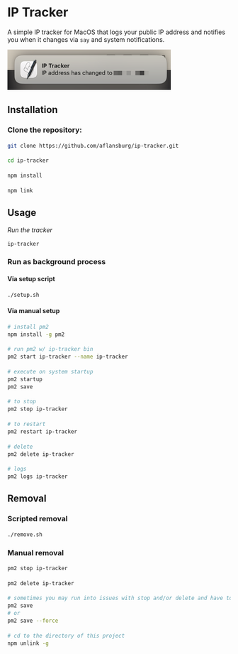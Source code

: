 # IP Tracker

A simple IP tracker for MacOS that logs your public IP address and notifies you when it changes via `say` and system notifications.

![alt text](<screenshot.png>)

## Installation

### Clone the repository:

   ```sh
   git clone https://github.com/aflansburg/ip-tracker.git
   
   cd ip-tracker
   
   npm install

   npm link
   ```

## Usage
*Run the tracker*
```sh
ip-tracker
```

### Run as background process

#### Via setup script
```sh
./setup.sh
```

#### Via manual setup
```sh
# install pm2
npm install -g pm2

# run pm2 w/ ip-tracker bin
pm2 start ip-tracker --name ip-tracker

# execute on system startup
pm2 startup
pm2 save

# to stop
pm2 stop ip-tracker

# to restart
pm2 restart ip-tracker

# delete
pm2 delete ip-tracker

# logs
pm2 logs ip-tracker
```



## Removal

### Scripted removal
```sh
./remove.sh
```

### Manual removal
```sh
pm2 stop ip-tracker

pm2 delete ip-tracker

# sometimes you may run into issues with stop and/or delete and have to run
pm2 save
# or
pm2 save --force

# cd to the directory of this project
npm unlink -g
```